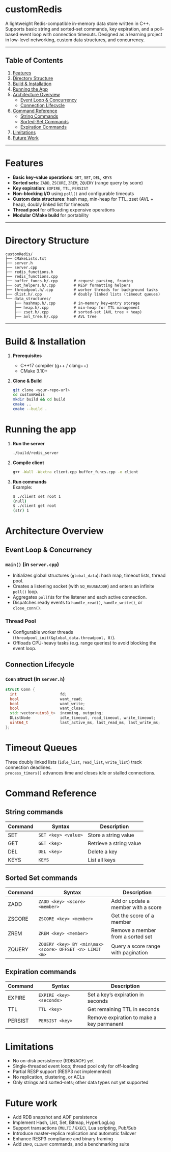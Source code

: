 # customRedis

A lightweight Redis-compatible in-memory data store written in C++. Supports basic string and sorted-set commands, key expiration, and a poll-based event loop with connection timeouts. Designed as a learning project in low-level networking, custom data structures, and concurrency.

---

## Table of Contents

1. [Features](#features)
2. [Directory Structure](#directory-structure)
3. [Build & Installation](#build--installation)
4. [Running the App](#running-the-app)
5. [Architecture Overview](#architecture-overview)
    - [Event Loop & Concurrency](#event-loop--concurrency)
    - [Connection Lifecycle](#connection-lifecycle)
7. [Command Reference](#command-reference)
    - [String Commands](#string-commands)
    - [Sorted-Set Commands](#sorted-set-commands)
    - [Expiration Commands](#expiration-commands)
9. [Limitations](#limitations)
10. [Future Work](#future-work)

---

# Features

- **Basic key–value operations**: `GET`, `SET`, `DEL`, `KEYS`
- **Sorted sets**: `ZADD`, `ZSCORE`, `ZREM`, `ZQUERY` (range query by score)
- **Key expiration**: `EXPIRE`, `TTL`, `PERSIST`
- **Non-blocking I/O** using `poll()` and configurable timeouts
- **Custom data structures**: hash map, min-heap for TTL, zset (AVL + heap), doubly linked list for timeouts
- **Thread pool** for offloading expensive operations
- **Modular CMake build** for portability

---

# Directory Structure
```text
customRedis/
├── CMakeLists.txt
├── server.h
├── server.cpp
├── redis_functions.h
├── redis_functions.cpp
├── buffer_funcs.h/.cpp       # request parsing, framing
├── out_helpers.h/.cpp        # RESP formatting helpers
├── threadpool.h/.cpp         # worker threads for background tasks
├── dlist.h/.cpp              # doubly linked lists (timeout queues)
└── data_structures/
    ├── hashmap.h/.cpp        # in-memory key→entry storage
    ├── heap.h/.cpp           # min-heap for TTL management
    ├── zset.h/.cpp           # sorted-set (AVL tree + heap)
    ├── avl_tree.h/.cpp       # AVL tree
```

---

# Build & Installation

1. **Prerequisites**
    - C++17 compiler (g++ / clang++)
    - CMake 3.10+

2. **Clone & Build**
   ```bash
   git clone <your-repo-url>
   cd customRedis
   mkdir build && cd build
   cmake ..
   cmake --build .
   ```

# Running the app

1. **Run the server**
   ```bash
   ./build/redis_server
   ```
2. **Compile client**
   ```bash
   g++ -Wall -Wextra client.cpp buffer_funcs.cpp -o client
   ```
3. **Run commands** \
   Example:
   ```bash
   $ ./client set root 1
   (null)
   $ ./client get root
   (str) 1
   ```

# Architecture Overview

## Event Loop & Concurrency

### `main()` (in `server.cpp`)

- Initializes global structures (`global_data`): hash map, timeout lists, thread pool.
- Creates a listening socket (with `SO_REUSEADDR`) and enters an infinite `poll()` loop.
- Aggregates `pollfd`s for the listener and each active connection.
- Dispatches ready events to `handle_read()`, `handle_write()`, or `close_conn()`.

### Thread Pool

- Configurable worker threads (`threadpool_init(&global_data.threadpool, 8)`).
- Offloads CPU-heavy tasks (e.g. range queries) to avoid blocking the event loop.

## Connection Lifecycle

### `Conn` struct (in `server.h`)

```cpp
struct Conn {
  int                   fd;
  bool                  want_read;
  bool                  want_write;
  bool                  want_close;
  std::vector<uint8_t>  incoming, outgoing;
  DListNode             idle_timeout, read_timeout, write_timeout;
  uint64_t              last_active_ms, last_read_ms, last_write_ms;
};
```

# Timeout Queues
Three doubly linked lists (`idle_list`, `read_list`, `write_list`) track connection deadlines.  
`process_timers()` advances time and closes idle or stalled connections.

# Command Reference
## String commands
| Command | Syntax | Description |
|---------|--------|-------------|
| SET     | `SET <key> <value>` | Store a string value |
| GET     | `GET <key>`         | Retrieve a string value |
| DEL     | `DEL <key>`         | Delete a key |
| KEYS    | `KEYS`              | List all keys |

## Sorted Set commands
| Command | Syntax | Description |
|---------|--------|-------------|
| ZADD    | `ZADD <key> <score> <member>` | Add or update a member with a score |
| ZSCORE  | `ZSCORE <key> <member>`       | Get the score of a member |
| ZREM    | `ZREM <key> <member>`         | Remove a member from a sorted set |
| ZQUERY  | `ZQUERY <key> BY <min\max> <score> OFFSET <n> LIMIT <m>` | Query a score range with pagination |


## Expiration commands
| Command | Syntax | Description |
|---------|--------|-------------|
| EXPIRE  | `EXPIRE <key> <seconds>` | Set a key’s expiration in seconds |
| TTL     | `TTL <key>`              | Get remaining TTL in seconds |
| PERSIST | `PERSIST <key>`          | Remove expiration to make a key permanent |

# Limitations
- No on-disk persistence (RDB/AOF) yet
- Single-threaded event loop; thread pool only for off-loading
- Partial RESP support (RESP3 not implemented)
- No replication, clustering, or ACLs
- Only strings and sorted-sets; other data types not yet supported

# Future work
- Add RDB snapshot and AOF persistence
- Implement Hash, List, Set, Bitmap, HyperLogLog
- Support transactions (`MULTI` / `EXEC`), Lua scripting, Pub/Sub
- Introduce master–replica replication and automatic failover
- Enhance RESP3 compliance and binary framing
- Add `INFO`, `CLIENT` commands, and a benchmarking suite
